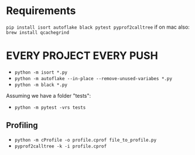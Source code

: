 # Requirements 
`pip install isort autoflake black pytest pyprof2calltree`
if on mac also: 
`brew install qcachegrind`

# EVERY PROJECT EVERY PUSH 
- `python -m isort *.py`
- `python -m autoflake --in-place --remove-unused-variabes *.py`
- `python -m black *.py`

Assuming we have a folder "tests":
- `python -m pytest -vrs tests`

## Profiling 
- `python -m cProfile -o profile.cprof file_to_profile.py`
- `pyprof2calltree -k -i profile.cprof`
